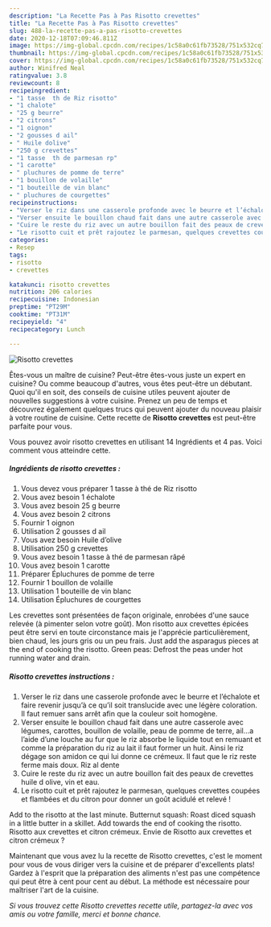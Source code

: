 ```yaml
---
description: "La Recette Pas à Pas Risotto crevettes"
title: "La Recette Pas à Pas Risotto crevettes"
slug: 488-la-recette-pas-a-pas-risotto-crevettes
date: 2020-12-18T07:09:46.811Z
image: https://img-global.cpcdn.com/recipes/1c58a0c61fb73528/751x532cq70/risotto-crevettes-photo-principale-de-la-recette.jpg
thumbnail: https://img-global.cpcdn.com/recipes/1c58a0c61fb73528/751x532cq70/risotto-crevettes-photo-principale-de-la-recette.jpg
cover: https://img-global.cpcdn.com/recipes/1c58a0c61fb73528/751x532cq70/risotto-crevettes-photo-principale-de-la-recette.jpg
author: Winifred Neal
ratingvalue: 3.8
reviewcount: 8
recipeingredient:
- "1 tasse  th de Riz risotto"
- "1 chalote"
- "25 g beurre"
- "2 citrons"
- "1 oignon"
- "2 gousses d ail"
- " Huile dolive"
- "250 g crevettes"
- "1 tasse  th de parmesan rp"
- "1 carotte"
- " pluchures de pomme de terre"
- "1 bouillon de volaille"
- "1 bouteille de vin blanc"
- " pluchures de courgettes"
recipeinstructions:
- "Verser le riz dans une casserole profonde avec le beurre et l’échalote et faire revenir jusqu’à ce qu’il soit translucide avec une légère coloration. Il faut remuer sans arrêt afin que la couleur soit homogène."
- "Verser ensuite le bouillon chaud fait dans une autre casserole avec légumes, carottes, bouillon de volaille, peau de pomme de terre, ail...a l’aide d’une louche au fur que le riz absorbe le liquide tout en remuant et comme la préparation du riz au lait il faut former un huit. Ainsi le riz dégage son amidon ce qui lui donne ce crémeux. Il faut que le riz reste ferme mais doux. Riz al dente"
- "Cuire le reste du riz avec un autre bouillon fait des peaux de crevettes huile d olive, vin et eau."
- "Le risotto cuit et prêt rajoutez le parmesan, quelques crevettes coupées et flambées et du citron pour donner un goût acidulé et relevé !"
categories:
- Resep
tags:
- risotto
- crevettes

katakunci: risotto crevettes 
nutrition: 206 calories
recipecuisine: Indonesian
preptime: "PT29M"
cooktime: "PT31M"
recipeyield: "4"
recipecategory: Lunch

---
```



![Risotto crevettes](https://img-global.cpcdn.com/recipes/1c58a0c61fb73528/751x532cq70/risotto-crevettes-photo-principale-de-la-recette.jpg)

Êtes-vous un maître de cuisine? Peut-être êtes-vous juste un expert en cuisine? Ou comme beaucoup d'autres, vous êtes peut-être un débutant. Quoi qu'il en soit, des conseils de cuisine utiles peuvent ajouter de nouvelles suggestions à votre cuisine. Prenez un peu de temps et découvrez également quelques trucs qui peuvent ajouter du nouveau plaisir à votre routine de cuisine. Cette recette de <strong> Risotto crevettes </strong> est peut-être parfaite pour vous.

<!--inarticleads1-->

Vous pouvez avoir risotto crevettes en utilisant 14 Ingrédients et 4 pas. Voici comment vous atteindre cette.

##### Ingrédients de risotto crevettes :

1. Vous devez vous préparer 1 tasse à thé de Riz risotto
1. Vous avez besoin 1 échalote
1. Vous avez besoin 25 g beurre
1. Vous avez besoin 2 citrons
1. Fournir 1 oignon
1. Utilisation 2 gousses d ail
1. Vous avez besoin  Huile d’olive
1. Utilisation 250 g crevettes
1. Vous avez besoin 1 tasse à thé de parmesan râpé
1. Vous avez besoin 1 carotte
1. Préparer  Épluchures de pomme de terre
1. Fournir 1 bouillon de volaille
1. Utilisation 1 bouteille de vin blanc
1. Utilisation  Épluchures de courgettes


Les crevettes sont présentées de façon originale, enrobées d&#39;une sauce relevée (à pimenter selon votre goût). Mon risotto aux crevettes épicées peut être servi en toute circonstance mais je l&#39;apprécie particulièrement, bien chaud, les jours gris ou un peu frais. Just add the asparagus pieces at the end of cooking the risotto. Green peas: Defrost the peas under hot running water and drain. 

<!--inarticleads2-->

##### Risotto crevettes instructions :

1. Verser le riz dans une casserole profonde avec le beurre et l’échalote et faire revenir jusqu’à ce qu’il soit translucide avec une légère coloration. Il faut remuer sans arrêt afin que la couleur soit homogène.
1. Verser ensuite le bouillon chaud fait dans une autre casserole avec légumes, carottes, bouillon de volaille, peau de pomme de terre, ail...a l’aide d’une louche au fur que le riz absorbe le liquide tout en remuant et comme la préparation du riz au lait il faut former un huit. Ainsi le riz dégage son amidon ce qui lui donne ce crémeux. Il faut que le riz reste ferme mais doux. Riz al dente
1. Cuire le reste du riz avec un autre bouillon fait des peaux de crevettes huile d olive, vin et eau.
1. Le risotto cuit et prêt rajoutez le parmesan, quelques crevettes coupées et flambées et du citron pour donner un goût acidulé et relevé !


Add to the risotto at the last minute. Butternut squash: Roast diced squash in a little butter in a skillet. Add towards the end of cooking the risotto. Risotto aux crevettes et citron crémeux. Envie de Risotto aux crevettes et citron crémeux ? 

<!--inarticleads1-->

<p>
Maintenant que vous avez lu la recette de Risotto crevettes, c'est le moment pour vous de vous diriger vers la cuisine et de préparer d'excellents plats! Gardez à l'esprit que la préparation des aliments n'est pas une compétence qui peut être à cent pour cent au début. La méthode est nécessaire pour maîtriser l'art de la cuisine.
</p>

<p>
<i>Si vous trouvez cette Risotto crevettes recette utile, partagez-la avec vos amis ou votre famille, merci et bonne chance.</i>
</p>
